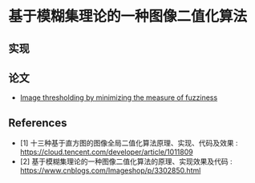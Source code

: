 # 基于模糊集理论的一种图像二值化算法

## 实现

## 论文

- [Image thresholding by minimizing the measure of fuzziness](http://www.ktl.elf.stuba.sk/study/vacso/Zadania-Cvicenia/Cvicenie_3/TimA2/Huang_E016529624.pdf)

## References

- [1] 十三种基于直方图的图像全局二值化算法原理、实现、代码及效果 : https://cloud.tencent.com/developer/article/1011809
- [2] 基于模糊集理论的一种图像二值化算法的原理、实现效果及代码 : https://www.cnblogs.com/Imageshop/p/3302850.html